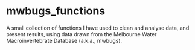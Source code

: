 # mwbugs_functions
A small collection of functions I have used to clean and analyse data, and present results, using data drawn from the Melbourne Water Macroinvertebrate Database (a.k.a., mwbugs).
